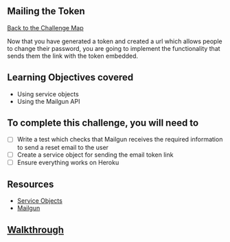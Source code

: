 ## Mailing the Token

[Back to the Challenge Map](00_challenge_map.md)

Now that you have generated a token and created a url which allows people to change
their password, you are going to implement the functionality that sends them the link
with the token embedded.

## Learning Objectives covered

* Using service objects
* Using the Mailgun API

## To complete this challenge, you will need to
- [ ] Write a test which checks that Mailgun receives the required information to send a reset email to the user
- [ ] Create a service object for sending the email token link
- [ ] Ensure everything works on Heroku

## Resources

* [Service Objects](http://brewhouse.io/blog/2014/04/30/gourmet-service-objects.html)
* [Mailgun](https://github.com/HashNuke/mailgun)

## [Walkthrough](../walkthroughs/27.md)
